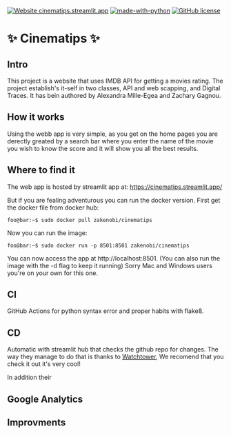 [![Website cinematips.streamlit.app](https://img.shields.io/website-up-down-green-red/http/shields.io.svg)](http://cinematips.streamlit.app) [![made-with-python](https://img.shields.io/badge/Made%20with-Python-1f425f.svg)](https://www.python.org/) [![GitHub license](https://img.shields.io/github/license/zakenobi/cinematips)](https://github.com/zakenobi/cinematips/LICENSE)


# ✨ Cinematips ✨
## Intro
This project is a website that uses IMDB API for getting a movies rating. The project establish's it-self in two classes, API and web scapping, and Digital Traces. It has bein authored by Alexandra Mille-Egea and Zachary Gagnou.
## How it works
Using the webb app is very simple, as you get on the home pages you are derectly greated by a search bar where you enter the name of the movie you wish to know the score and it will show you all the best results.

## Where to find it
The web app is hosted by streamlit app at: https://cinematips.streamlit.app/

But if you are fealing adventurous you can run the docker version. First get the docker file from docker hub:

```console
foo@bar:~$ sudo docker pull zakenobi/cinematips
```

Now you can run the image:

```console
foo@bar:~$ sudo docker run -p 8501:8501 zakenobi/cinematips
```
You can now access the app at http://localhost:8501. (You can also run the image with the -d flag to keep it running) Sorry Mac and Windows users you're on your own for this one.
## CI

GitHub Actions for python syntax error and proper habits with flake8.

## CD

Automatic with streamlit hub that checks the github repo for changes. The way they manage to do that is thanks to [Watchtower](https://containrrr.dev/watchtower/), We recomend that you check it out it's very cool!

In addition their 

## Google Analytics


## Improvments
